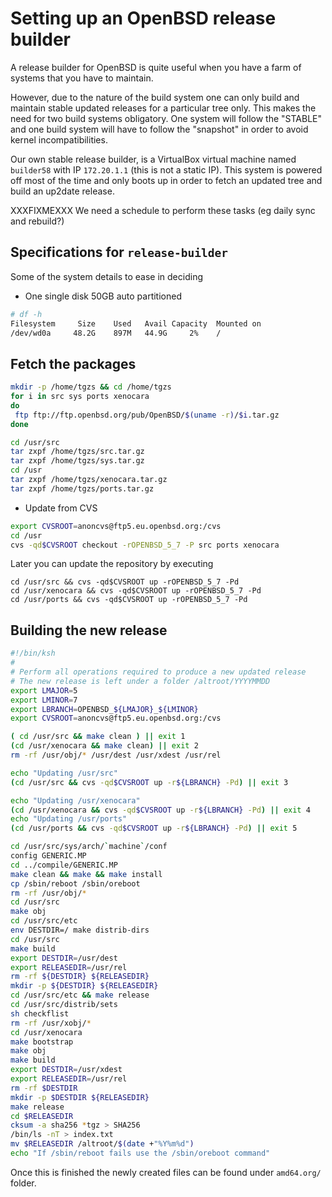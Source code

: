 # Setting up an OpenBSD release builder

A release builder for OpenBSD is quite useful when you have a farm of systems
that you have to maintain.

However, due to the nature of the build system one can only build and maintain
stable updated releases for a particular tree only. This makes the need for two
build systems obligatory. One system will follow the "STABLE" and one build
system will have to follow the "snapshot" in order to avoid kernel
incompatibilities.

Our own stable release builder, is a VirtualBox virtual machine named
`builder58` with IP `172.20.1.1` (this is not a static IP). This
system is powered off most of the time and only boots up in order to fetch an
updated tree and build an up2date release.

XXXFIXMEXXX We need a schedule to perform these tasks (eg daily sync and
rebuild?)

## Specifications for `release-builder`

Some of the system details to ease in deciding

* One single disk 50GB auto partitioned
```sh
# df -h
Filesystem     Size    Used   Avail Capacity  Mounted on
/dev/wd0a     48.2G    897M   44.9G     2%    /
```

## Fetch the packages

```sh
mkdir -p /home/tgzs && cd /home/tgzs
for i in src sys ports xenocara
do
 ftp ftp://ftp.openbsd.org/pub/OpenBSD/$(uname -r)/$i.tar.gz
done

cd /usr/src
tar zxpf /home/tgzs/src.tar.gz
tar zxpf /home/tgzs/sys.tar.gz
cd /usr
tar zxpf /home/tgzs/xenocara.tar.gz
tar zxpf /home/tgzs/ports.tar.gz
```

* Update from CVS

```sh
export CVSROOT=anoncvs@ftp5.eu.openbsd.org:/cvs
cd /usr
cvs -qd$CVSROOT checkout -rOPENBSD_5_7 -P src ports xenocara
```

Later you can update the repository by executing
```
cd /usr/src && cvs -qd$CVSROOT up -rOPENBSD_5_7 -Pd
cd /usr/xenocara && cvs -qd$CVSROOT up -rOPENBSD_5_7 -Pd
cd /usr/ports && cvs -qd$CVSROOT up -rOPENBSD_5_7 -Pd
```


## Building the new release


```sh
#!/bin/ksh
#
# Perform all operations required to produce a new updated release
# The new release is left under a folder /altroot/YYYYMMDD
export LMAJOR=5
export LMINOR=7
export LBRANCH=OPENBSD_${LMAJOR}_${LMINOR}
export CVSROOT=anoncvs@ftp5.eu.openbsd.org:/cvs

( cd /usr/src && make clean ) || exit 1
(cd /usr/xenocara && make clean) || exit 2
rm -rf /usr/obj/* /usr/dest /usr/xdest /usr/rel

echo "Updating /usr/src"
(cd /usr/src && cvs -qd$CVSROOT up -r${LBRANCH} -Pd) || exit 3

echo "Updating /usr/xenocara"
(cd /usr/xenocara && cvs -qd$CVSROOT up -r${LBRANCH} -Pd) || exit 4
echo "Updating /usr/ports"
(cd /usr/ports && cvs -qd$CVSROOT up -r${LBRANCH} -Pd) || exit 5

cd /usr/src/sys/arch/`machine`/conf
config GENERIC.MP
cd ../compile/GENERIC.MP
make clean && make && make install
cp /sbin/reboot /sbin/oreboot
rm -rf /usr/obj/*
cd /usr/src
make obj
cd /usr/src/etc
env DESTDIR=/ make distrib-dirs
cd /usr/src
make build
export DESTDIR=/usr/dest
export RELEASEDIR=/usr/rel
rm -rf ${DESTDIR} ${RELEASEDIR}
mkdir -p ${DESTDIR} ${RELEASEDIR}
cd /usr/src/etc && make release
cd /usr/src/distrib/sets
sh checkflist
rm -rf /usr/xobj/*
cd /usr/xenocara
make bootstrap
make obj
make build
export DESTDIR=/usr/xdest
export RELEASEDIR=/usr/rel
rm -rf $DESTDIR
mkdir -p $DESTDIR ${RELEASEDIR}
make release
cd $RELEASEDIR
cksum -a sha256 *tgz > SHA256
/bin/ls -nT > index.txt
mv $RELEASEDIR /altroot/$(date +"%Y%m%d")
echo "If /sbin/reboot fails use the /sbin/oreboot command"
```

Once this is finished the newly created files can be found under `amd64.org/` folder.
